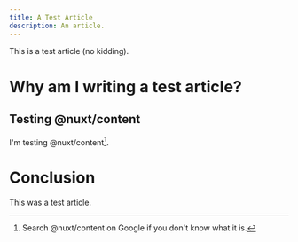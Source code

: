 ```yaml
---
title: A Test Article
description: An article.
---
```


This is a test article (no kidding).

# Why am I writing a test article?

## Testing @nuxt/content

I'm testing @nuxt/content[^1].

# Conclusion

This was a test article.

[^1]: Search @nuxt/content on Google if you don't know what it is.
